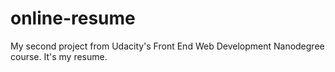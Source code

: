 # online-resume
My second project from Udacity's Front End Web Development Nanodegree course. 
It's my resume.
